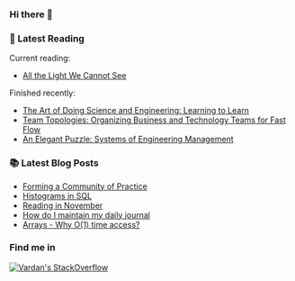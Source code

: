 ### Hi there 👋

### 📖 Latest Reading

Current reading:
* [All the Light We Cannot See](https://www.goodreads.com/book/show/18143977-all-the-light-we-cannot-see)

Finished recently:
* [The Art of Doing Science and Engineering: Learning to Learn](https://www.goodreads.com/book/show/530415.The_Art_of_Doing_Science_and_Engineering)
* [Team Topologies: Organizing Business and Technology Teams for Fast Flow](https://www.goodreads.com/book/show/44135420-team-topologies)
* [An Elegant Puzzle: Systems of Engineering Management](https://www.goodreads.com/book/show/45303387-an-elegant-puzzle)


### 📚 Latest Blog Posts

* [Forming a Community of Practice](https://vtorosyan.github.io/community-of-practice/)
* [Histograms in SQL](https://vtorosyan.github.io/histograms-sql/)
* [Reading in November](https://vtorosyan.github.io/reading-in-november/)
* [How do I maintain my daily journal](https://vtorosyan.github.io/how-do-i-organize-my-day/)
* [Arrays - Why O(1) time access?](https://vtorosyan.github.io/arrays-why-constant-time-access/) 

### Find me in

[![Vardan's StackOverflow](https://github-readme-stackoverflow.vercel.app/?userID=1534407&layout=compact&theme=dark)](https://stackoverflow.com/users/1534407/vtor)
